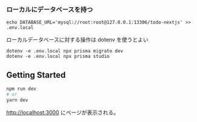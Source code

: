 ### ローカルにデータベースを持つ

```
echo DATABASE_URL='mysql://root:root@127.0.0.1:13306/todo-nextjs' >> .env.local
```

ローカルデータベースに対する操作は dotenv を使うとよい

```
dotenv -e .env.local npx prisma migrate dev
dotenv -e .env.local npx prisma studio
```

## Getting Started

```bash
npm run dev
# or
yarn dev
```

[http://localhost:3000](http://localhost:3000) にページが表示される。
